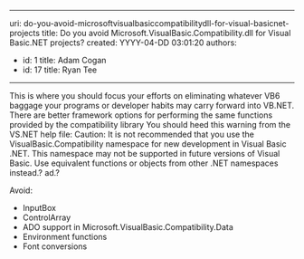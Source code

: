 

---
uri: do-you-avoid-microsoftvisualbasiccompatibilitydll-for-visual-basicnet-projects
title: Do you avoid Microsoft.VisualBasic.Compatibility.dll for Visual Basic.NET projects?
created: YYYY-04-DD 03:01:20
authors:
  - id: 1
    title: Adam Cogan
  - id: 17
    title: Ryan Tee
---




<span class='intro'> This is where you should focus your efforts on eliminating whatever VB6 baggage your programs or developer habits may carry forward into VB.NET. There are better framework options for performing the same functions provided by the compatibility library You should heed this warning from the VS.NET help file&#58; Caution&#58; It is not recommended that you use the VisualBasic.Compatibility namespace for new development in Visual Basic .NET. This namespace may not be supported in future versions of Visual Basic. Use equivalent functions or objects from other .NET namespaces instead.? ad.? 
 </span>


  <p>Avoid&#58;</p>
<ul>
    <li>InputBox </li>
    <li>ControlArray </li>
    <li>ADO support in Microsoft.VisualBasic.Compatibility.Data </li>
    <li>Environment functions </li>
    <li>Font conversions</li>
</ul>



